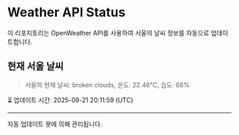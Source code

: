 
# Weather API Status

이 리포지토리는 OpenWeather API를 사용하여 서울의 날씨 정보를 자동으로 업데이트합니다.

## 현재 서울 날씨
> 서울의 현재 날씨: broken clouds, 온도: 22.46°C, 습도: 68%

⏳ 업데이트 시간: 2025-09-21 20:11:59 (UTC)

---
자동 업데이트 봇에 의해 관리됩니다.
